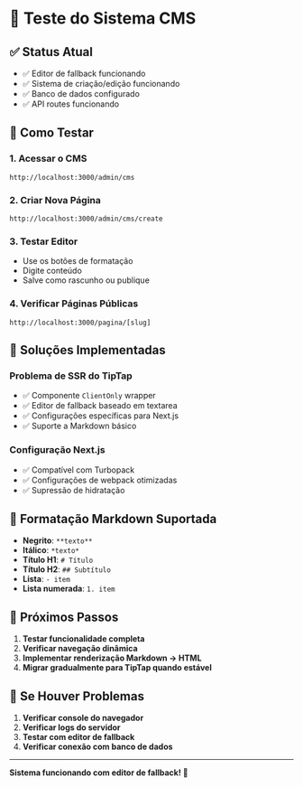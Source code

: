 # 🧪 **Teste do Sistema CMS**

## ✅ **Status Atual**
- ✅ Editor de fallback funcionando
- ✅ Sistema de criação/edição funcionando
- ✅ Banco de dados configurado
- ✅ API routes funcionando

## 🚀 **Como Testar**

### 1. **Acessar o CMS**
```
http://localhost:3000/admin/cms
```

### 2. **Criar Nova Página**
```
http://localhost:3000/admin/cms/create
```

### 3. **Testar Editor**
- Use os botões de formatação
- Digite conteúdo
- Salve como rascunho ou publique

### 4. **Verificar Páginas Públicas**
```
http://localhost:3000/pagina/[slug]
```

## 🔧 **Soluções Implementadas**

### **Problema de SSR do TipTap**
- ✅ Componente `ClientOnly` wrapper
- ✅ Editor de fallback baseado em textarea
- ✅ Configurações específicas para Next.js
- ✅ Suporte a Markdown básico

### **Configuração Next.js**
- ✅ Compatível com Turbopack
- ✅ Configurações de webpack otimizadas
- ✅ Supressão de hidratação

## 📝 **Formatação Markdown Suportada**

- **Negrito**: `**texto**`
- **Itálico**: `*texto*`
- **Título H1**: `# Título`
- **Título H2**: `## Subtítulo`
- **Lista**: `- item`
- **Lista numerada**: `1. item`

## 🎯 **Próximos Passos**

1. **Testar funcionalidade completa**
2. **Verificar navegação dinâmica**
3. **Implementar renderização Markdown → HTML**
4. **Migrar gradualmente para TipTap quando estável**

## 🚨 **Se Houver Problemas**

1. **Verificar console do navegador**
2. **Verificar logs do servidor**
3. **Testar com editor de fallback**
4. **Verificar conexão com banco de dados**

---

**Sistema funcionando com editor de fallback! 🎉**
